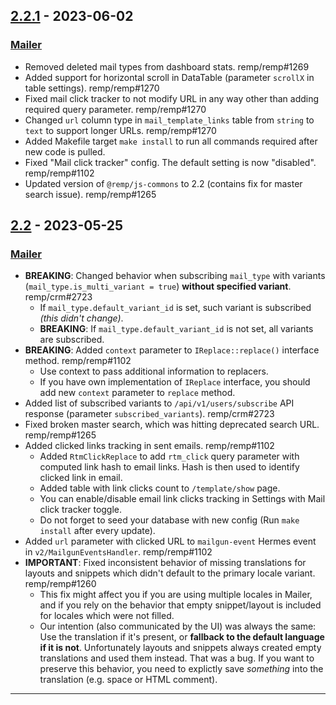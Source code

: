 ## [2.2.1] - 2023-06-02

### [Mailer]

- Removed deleted mail types from dashboard stats. remp/remp#1269
- Added support for horizontal scroll in DataTable (parameter `scrollX` in table settings). remp/remp#1270
- Fixed mail click tracker to not modify URL in any way other than adding required query parameter. remp/remp#1270
- Changed `url` column type in `mail_template_links` table from `string` to `text` to support longer URLs. remp/remp#1270
- Added Makefile target `make install` to run all commands required after new code is pulled.
- Fixed "Mail click tracker" config. The default setting is now "disabled". remp/remp#1102
- Updated version of `@remp/js-commons` to 2.2 (contains fix for master search issue). remp/remp#1265

## [2.2] - 2023-05-25

### [Mailer]

- **BREAKING**: Changed behavior when subscribing `mail_type` with variants (`mail_type.is_multi_variant = true`) **without specified variant**. remp/crm#2723
  - If `mail_type.default_variant_id` is set, such variant is subscribed _(this didn't change)_.
  - **BREAKING**: If `mail_type.default_variant_id` is not set, all variants are subscribed.
- **BREAKING**: Added `context` parameter to `IReplace::replace()` interface method. remp/remp#1102
  - Use context to pass additional information to replacers.
  - If you have own implementation of `IReplace` interface, you should add new `context` parameter to `replace` method.
- Added list of subscribed variants to `/api/v1/users/subscribe` API response (parameter `subscribed_variants`). remp/crm#2723
- Fixed broken master search, which was hitting deprecated search URL. remp/remp#1265
- Added clicked links tracking in sent emails. remp/remp#1102
  - Added `RtmClickReplace` to add `rtm_click` query parameter with computed link hash to email links. Hash is then used to identify clicked link in email.
  - Added table with link clicks count to `/template/show` page.
  - You can enable/disable email link clicks tracking in Settings with Mail click tracker toggle.
  - Do not forget to seed your database with new config (Run `make install` after every update).
- Added `url` parameter with clicked URL to `mailgun-event` Hermes event in `v2/MailgunEventsHandler`. remp/remp#1102
- **IMPORTANT**: Fixed inconsistent behavior of missing translations for layouts and snippets which didn't default to the primary locale variant. remp/remp#1260
  - This fix might affect you if you are using multiple locales in Mailer, and if you rely on the behavior that empty snippet/layout is included for locales which were not filled.
  - Our intention (also communicated by the UI) was always the same: Use the translation if it's present, or **fallback to the default language if it is not**. Unfortunately layouts and snippets always created empty translations and used them instead. That was a bug. If you want to preserve this behavior, you need to explictly save _something_ into the translation (e.g. space or HTML comment).

---

[2.2.1]: https://github.com/remp2020/remp/compare/2.2.0...2.2.1
[2.2]: https://github.com/remp2020/remp/compare/2.1.0...2.2.0

[Beam]: https://github.com/remp2020/remp/tree/master/Beam
[Campaign]: https://github.com/remp2020/remp/tree/master/Campaign
[Mailer]: https://github.com/remp2020/remp/tree/master/Mailer
[Sso]: https://github.com/remp2020/remp/tree/master/Sso
[Segments]: https://github.com/remp2020/remp/tree/master/Beam/go/cmd/segments
[Tracker]: https://github.com/remp2020/remp/tree/master/Beam/go/cmd/tracker
